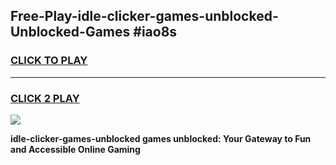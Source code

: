 
## Free-Play-idle-clicker-games-unblocked-Unblocked-Games #iao8s
<h3>
<a href="https://news.freeplayer.one?title=idle-clicker-games-unblocked&ref=8M">CLICK TO PLAY</a></h3>
<hr>

<h3>
<a href="https://news.freeplayer.one?title=idle-clicker-games-unblocked&ref=8M">CLICK 2 PLAY</a>
  
</h3>

<a href="https://news.freeplayer.one?title=idle-clicker-games-unblocked&ref=8M"><img src="https://clearcache.store/games.png"></a>


**idle-clicker-games-unblocked games unblocked: Your Gateway to Fun and Accessible Online Gaming**
